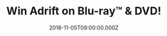 ---
campaign-uuid: "c-ecae88a2-5dce-4a10-945d-0357b3110d47"
type: "Competition"
category: "Entertainment"
date: "2018-11-05T09:00:00.000Z"
end-date: "2018-12-05T23:59:00.000Z"
disable-form: false
is_promoted: true
has_entry_page: true
title: "Win Adrift on Blu-ray™ & DVD!"
competition-description: "<p>Calling all Shailene Woodley and Sam Claflin fans! We\
  \ have amazing news for YOU: celebrating the release of Sony Pictures Home Entertainment\
  \ new movie: Adrift, NME AAA has managed to get their hands on 3 Blu-ray™ & DVD’\
  s of the film to 3 lucky NME AAA members to win!</p>\r\n<p>If you can’t wait to\
  \ see this unforgettable story based on a real-life memoir, click below for a chance\
  \ to win!</p>"
hero-header: "Win Adrift on Blu-ray™ & DVD!"
terms-confirmation: "N/A"
banner-img: "https://assets.expresslyapp.com/asset-b39a7e11-924f-4cd5-89a9-5107b799966a.jpg"
logo-left-href: "aaa.nme.com"
logo-left-image: "https://assets.expresslyapp.com/asset-b4600886-b2dc-44e4-8ae4-6d2b4da86390.jpg"
logo-left-title: "NME AAA"
bg-image-hero: "https://assets.expresslyapp.com/asset-ebabeb1e-a2e1-46bb-8d8b-cb56d5180ec1.jpg"
bg-image-first: "https://assets.expresslyapp.com/asset-4a7df765-1d2d-4e08-b189-c6a3f5c56ee2.jpg"
bg-image-second: "https://assets.expresslyapp.com/asset-5a963ae3-8581-45ac-9c25-68e87534cad3.jpg"
section1-content: "<p>Adrift is based on the inspiring true story of two free spirits\
  \ whose chance encounter leads them first to love, and then to the adventure of\
  \ a lifetime.</p>\r\n<p>As the two avid sailors set out on a journey across the\
  \ ocean, Tami Oldham (Woodley) and Richard Sharp (Claflin) couldn’t anticipate they\
  \ would be sailing directly into one of the most catastrophic hurricanes in recorded\
  \ history. In the aftermath of the storm, Tami awakens to find Richard badly injured\
  \ and their boat in ruins. With no hope for rescue, Tami must find the strength\
  \ and determination to save herself and the only man she has ever loved.</p>\_"
section2-content: "<p>The Blu-ray™ and DVD come with extensive bonus features including:\
  \ Director’s Commentary with Director Baltasar Kormákur and Shailene Woodley, making-of\
  \ featurettes and deleted scenes.</p>\r\n<p>We are giving away 3 Blu-ray™ and DVD’\
  s of the movie for 3 lucky members to win. Want to get to get your weekend sorted?\
  \ Enter the form below for a chance to win and enjoy a great night in with friends\
  \ watching this unforgettable movie!</p>\r\n<p>Good luck!</p>"
entry-title: "Win Adrift on Blu-ray™ & DVD!"
entry-content: "Enter the draw to win Adrift on Blu-ray™ & DVD by completing the form\
  \ below before 23:59 on 5th of December 2018."
has-winner: false
prize-description: "Adrift on Blu-ray™ & DVD."
special-conditions: "Multiple entries are allowed up to one every day."
---